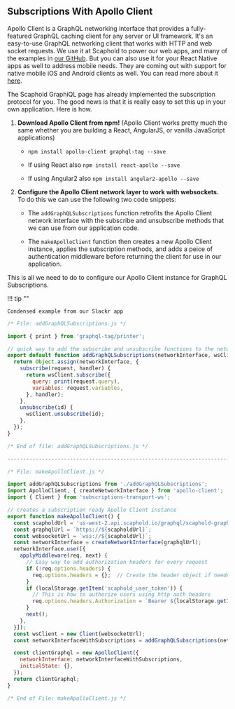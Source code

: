 ## Subscriptions With Apollo Client

Apollo Client is a GraphQL networking interface that provides a fully-featured
GraphQL caching client for any server or UI framework. It's an easy-to-use GraphQL networking client
that works with HTTP and web socket requests. We use it at Scaphold to power our web apps, and many
of the examples in [our GitHub](https://github.com/scaphold-io). But you can also use it for your
React Native apps as well to address mobile needs. They are coming out with support for native mobile
iOS and Android clients as well. You can read more about it [here](http://dev.apollodata.com/).

The Scaphold GraphiQL page has already implemented the subscription protocol for you. The good news is that it is really easy to set this up in your own application. Here is how.

1. **Download Apollo Client from npm!** (Apollo Client works pretty much the same whether you are building a React, AngularJS, or vanilla JavaScript applications)

    - `npm install apollo-client graphql-tag --save`

    - If using React also `npm install react-apollo --save`

    - If using Angular2 also `npm install angular2-apollo --save`

2. **Configure the Apollo Client network layer to work with websockets.** To do this we can use the following two code snippets:

    - The `addGraphQLSubscriptions` function retrofits the Apollo Client network interface with the subscribe and unsubscribe methods that we can use from our application code.

    - The `makeApolloClient` function then creates a new Apollo Client instance, applies the subscription methods, and adds a peice of authentication middleware before returning the client for use in our application.

This is all we need to do to configure our Apollo Client instance for GraphQL Subscriptions.

!!! tip ""

    Condensed example from our Slackr app

```javascript
/* File: addGraphQLSubscriptions.js */

import { print } from 'graphql-tag/printer';

// quick way to add the subscribe and unsubscribe functions to the network interface
export default function addGraphQLSubscriptions(networkInterface, wsClient) {
  return Object.assign(networkInterface, {
    subscribe(request, handler) {
      return wsClient.subscribe({
        query: print(request.query),
        variables: request.variables,
      }, handler);
    },
    unsubscribe(id) {
      wsClient.unsubscribe(id);
    },
  });
}

/* End of file: addGraphQLSubscriptions.js */

------------------------------------------------------------------------

/* File: makeApolloClient.js */

import addGraphQLSubscriptions from './addGraphQLSubscriptions';
import ApolloClient, { createNetworkInterface } from 'apollo-client';
import { Client } from 'subscriptions-transport-ws';

// creates a subscription ready Apollo Client instance
export function makeApolloClient() {
  const scapholdUrl = 'us-west-2.api.scaphold.io/graphql/scaphold-graphql';
  const graphqlUrl = `https://${scapholdUrl}`;
  const websocketUrl = `wss://${scapholdUrl}`;
  const networkInterface = createNetworkInterface(graphqlUrl);
  networkInterface.use([{
    applyMiddleware(req, next) {
      // Easy way to add authorization headers for every request
      if (!req.options.headers) {
        req.options.headers = {};  // Create the header object if needed.
      }
      if (localStorage.getItem('scaphold_user_token')) {
        // This is how to authorize users using http auth headers
        req.options.headers.Authorization = `Bearer ${localStorage.getItem('scaphold_user_token')}`;
      }
      next();
    },
  }]);
  const wsClient = new Client(websocketUrl);
  const networkInterfaceWithSubscriptions = addGraphQLSubscriptions(networkInterface, wsClient);

  const clientGraphql = new ApolloClient({
    networkInterface: networkInterfaceWithSubscriptions,
    initialState: {},
  });
  return clientGraphql;
}

/* End of File: makeApolloClient.js */
```